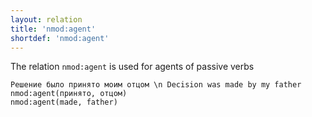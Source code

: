 ```yaml
---
layout: relation
title: 'nmod:agent'
shortdef: 'nmod:agent'
---
```



The relation `nmod:agent` is used for agents of passive verbs

~~~ sdparse
Решение было принято моим отцом \n Decision was made by my father 
nmod:agent(принято, отцом)
nmod:agent(made, father)
~~~
